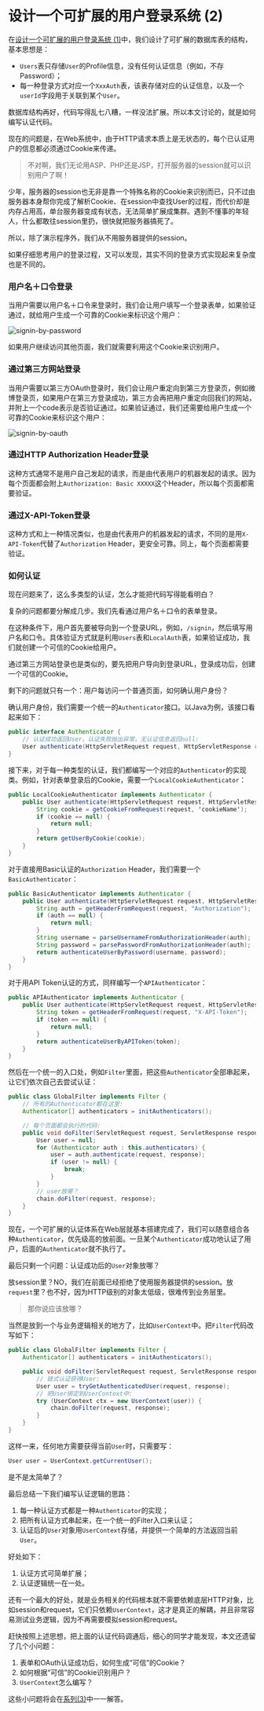 # 设计一个可扩展的用户登录系统 (2)

在[设计一个可扩展的用户登录系统 (1)](../2016-04-20-extensible-login-part-1/index.html)中，我们设计了可扩展的数据库表的结构，基本思想是：

- `Users`表只存储`User`的Profile信息，没有任何认证信息（例如，不存Password）；
- 每一种登录方式对应一个`XxxAuth`表，该表存储对应的认证信息，以及一个`userId`字段用于关联到某个`User`。

数据库结构再好，代码写得乱七八糟，一样没法扩展。所以本文讨论的，就是如何编写认证代码。

现在的问题是，在Web系统中，由于HTTP请求本质上是无状态的，每个已认证用户的信息都必须通过Cookie来传递。

> 不对啊，我们无论用ASP、PHP还是JSP，打开服务器的session就可以识别用户了啊！

少年，服务器的session也无非是靠一个特殊名称的Cookie来识别而已，只不过由服务器本身帮你完成了解析Cookie、在session中查找User的过程，而代价却是内存占用高，单台服务器变成有状态，无法简单扩展成集群。遇到不懂事的年轻人，什么都敢往session里扔，很快就把服务器搞死了。

所以，除了演示程序外，我们从不用服务器提供的session。

如果仔细思考用户的登录过程，又可以发现，其实不同的登录方式实现起来复杂度也是不同的。

### 用户名＋口令登录

当用户需要以用户名＋口令来登录时，我们会让用户填写一个登录表单，如果验证通过，就给用户生成一个可靠的Cookie来标识这个用户：

![signin-by-password](password.jpg)

如果用户继续访问其他页面，我们就需要利用这个Cookie来识别用户。

### 通过第三方网站登录

当用户需要以第三方OAuth登录时，我们会让用户重定向到第三方登录页，例如微博登录页，如果用户在第三方登录成功，第三方会再把用户重定向回我们的网站，并附上一个code表示是否验证通过。如果验证通过，我们还需要给用户生成一个可靠的Cookie来标识这个用户：

![signin-by-oauth](oauth.jpg)

### 通过HTTP Authorization Header登录

这种方式通常不是用户自己发起的请求，而是由代表用户的机器发起的请求。因为每个页面都会附上`Authorization: Basic XXXXX`这个Header，所以每个页面都需要验证。

### 通过X-API-Token登录

这种方式和上一种情况类似，也是由代表用户的机器发起的请求，不同的是用`X-API-Token`代替了`Authorization` Header，更安全可靠。同上，每个页面都需要验证。

### 如何认证

现在问题来了，这么多类型的认证，怎么才能把代码写得能看明白？

复杂的问题都要分解成几步。我们先看通过用户名＋口令的表单登录。

在这种条件下，用户首先要被导向到一个登录URL，例如，`/signin`，然后填写用户名和口令。具体验证方式就是利用`Users`表和`LocalAuth`表，如果验证成功，我们就创建一个可信的Cookie给用户。

通过第三方网站登录也是类似的，要先把用户导向到登录URL，登录成功后，创建一个可信的Cookie。

剩下的问题就只有一个：用户每访问一个普通页面，如何确认用户身份？

确认用户身份，我们需要一个统一的`Authenticator`接口。以Java为例，该接口看起来如下：

```java
public interface Authenticator {
    // 认证成功返回User，认证失败抛出异常，无认证信息返回null:
    User authenticate(HttpServletRequest request, HttpServletResponse response) throws AuthenticateException;
}
```

接下来，对于每一种类型的认证，我们都编写一个对应的`Authenticator`的实现类。例如，针对表单登录后的Cookie，需要一个`LocalCookieAuthenticator`：

```java
public LocalCookieAuthenticator implements Authenticator {
    public User authenticate(HttpServletRequest request, HttpServletResponse response) {
        String cookie = getCookieFromRequest(request, 'cookieName');
        if (cookie == null) {
            return null;
        }
        return getUserByCookie(cookie);
    }
}
```

对于直接用Basic认证的`Authorization` Header，我们需要一个`BasicAuthenticator`：

```java
public BasicAuthenticator implements Authenticator {
    public User authenticate(HttpServletRequest request, HttpServletResponse response) {
        String auth = getHeaderFromRequest(request, "Authorization");
        if (auth == null) {
            return null;
        }
        String username = parseUsernameFromAuthorizationHeader(auth);
        String password = parsePasswordFromAuthorizationHeader(auth);
        return authenticateUserByPassword(username, password);
    }
}
```

对于用API Token认证的方式，同样编写一个`APIAuthenticator`：

```java
public APIAuthenticator implements Authenticator {
    public User authenticate(HttpServletRequest request, HttpServletResponse response) {
        String token = getHeaderFromRequest(request, "X-API-Token");
        if (token == null) {
            return null;
        }
        return authenticateUserByAPIToken(token);
    }
}
```

然后在一个统一的入口处，例如`Filter`里面，把这些`Authenticator`全部串起来，让它们依次自己去尝试认证：

```java
public class GlobalFilter implements Filter {
    // 所有的Authenticator都在这里:
    Authenticator[] authenticators = initAuthenticators();

    // 每个页面都会执行的代码:
    public void doFilter(ServletRequest request, ServletResponse response, FilterChain chain) {
        User user = null;
        for (Authenticator auth : this.authenticators) {
            user = auth.authenticate(request, response);
            if (user != null) {
                break;
            }
        }
        // user放哪？
        chain.doFilter(request, response);
    }
}
```

现在，一个可扩展的认证体系在Web层就基本搭建完成了，我们可以随意组合各种`Authenticator`，优先级高的放前面。一旦某个`Authenticator`成功地认证了用户，后面的`Authenticator`就不执行了。

最后只剩一个问题：认证成功后的`User`对象放哪？

放session里？NO，我们在前面已经拒绝了使用服务器提供的session。放`request`里？也不好，因为HTTP级别的对象太低级，很难传到业务层里。

> 那你说应该放哪？

当然是放到一个与业务逻辑相关的地方了，比如`UserContext`中。把`Filter`代码改写如下：

```java
public class GlobalFilter implements Filter {
    Authenticator[] authenticators = initAuthenticators();

    public void doFilter(ServletRequest request, ServletResponse response, FilterChain chain) {
        // 链式认证获得User:
        User user = tryGetAuthenticatedUser(request, response);
        // 把User绑定到UserContext中:
        try (UserContext ctx = new UserContext(user)) {
            chain.doFilter(request, response);
        }
    }
}
```

这样一来，任何地方需要获得当前`User`时，只需要写：

```java
User user = UserContext.getCurrentUser();
```

是不是太简单了？

最后总结一下我们编写认证逻辑的思路：

1. 每一种认证方式都是一种`Authenticator`的实现；
2. 把所有认证方式串起来，在一个统一的Filter入口来认证；
3. 认证后的`User`对象用`UserContext`存储，并提供一个简单的方法返回当前`User`。

好处如下：

1. 认证方式可简单扩展；
2. 认证逻辑统一在一处。

还有一个最大的好处，就是业务相关的代码根本就不需要依赖底层HTTP对象，比如session和request，它们只依赖`UserContext`，这才是真正的解耦，并且非常容易测试业务逻辑，因为不再需要模拟session和request。

赶快按照上述思想，把上面的认证代码调通后，细心的同学才能发现，本文还遗留了几个小问题：

1. 表单和OAuth认证成功后，如何生成“可信”的Cookie？
2. 如何根据“可信”的Cookie识别用户？
3. `UserContext`怎么编写？

这些小问题将会在[系列(3)](../2016-04-22-extensible-login-part-3/index.html)中一一解答。
